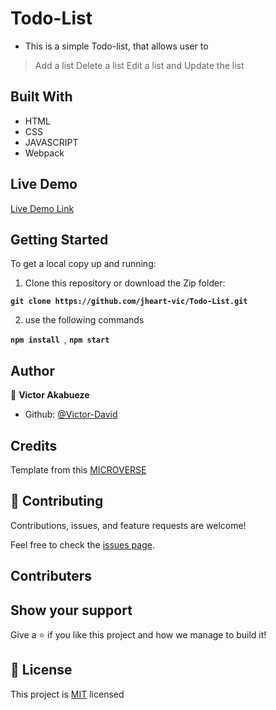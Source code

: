 # Todo-List
- This is a simple Todo-list, that allows user to 
> Add a list 
> Delete a list 
> Edit a list and Update the list 


## Built With

- HTML
- CSS
- JAVASCRIPT
- Webpack

## Live Demo

[Live Demo Link]( https://jheart-vic.github.io/Todos/)

## Getting Started

To get a local copy up and running:

1. Clone this repository or download the Zip folder:

**``git clone https://github.com/jheart-vic/Todo-List.git``**

2. use the following commands

**``npm install ``**, 
**``npm start``**

## Author

👤 **Victor Akabueze**

- Github: [@Victor-David](https://github.com/jheart-vic)

## Credits

Template from this [MICROVERSE](https://www.microverse.org/)

## 🤝 Contributing

Contributions, issues, and feature requests are welcome!

Feel free to check the [issues page](https://github.com/jheart-vic/Todos/issues).

## Contributers

## Show your support

Give a ⭐️ if you like this project and how we manage to build it!

## 📝 License

This project is [MIT](./MIT.md) licensed